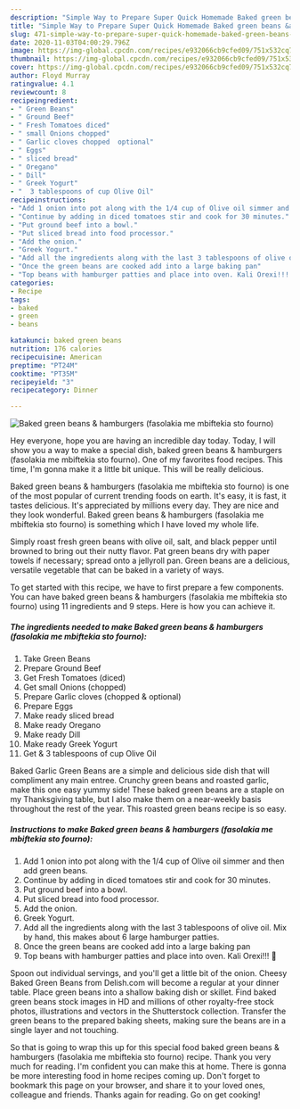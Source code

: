 ```yaml
---
description: "Simple Way to Prepare Super Quick Homemade Baked green beans &amp;amp; hamburgers (fasolakia me mbiftekia sto fourno)"
title: "Simple Way to Prepare Super Quick Homemade Baked green beans &amp;amp; hamburgers (fasolakia me mbiftekia sto fourno)"
slug: 471-simple-way-to-prepare-super-quick-homemade-baked-green-beans-and-amp-hamburgers-fasolakia-me-mbiftekia-sto-fourno
date: 2020-11-03T04:00:29.796Z
image: https://img-global.cpcdn.com/recipes/e932066cb9cfed09/751x532cq70/baked-green-beans-hamburgers-fasolakia-me-mbiftekia-sto-fourno-recipe-main-photo.jpg
thumbnail: https://img-global.cpcdn.com/recipes/e932066cb9cfed09/751x532cq70/baked-green-beans-hamburgers-fasolakia-me-mbiftekia-sto-fourno-recipe-main-photo.jpg
cover: https://img-global.cpcdn.com/recipes/e932066cb9cfed09/751x532cq70/baked-green-beans-hamburgers-fasolakia-me-mbiftekia-sto-fourno-recipe-main-photo.jpg
author: Floyd Murray
ratingvalue: 4.1
reviewcount: 8
recipeingredient:
- " Green Beans"
- " Ground Beef"
- " Fresh Tomatoes diced"
- " small Onions chopped"
- " Garlic cloves chopped  optional"
- " Eggs"
- " sliced bread"
- " Oregano"
- " Dill"
- " Greek Yogurt"
- "  3 tablespoons of cup Olive Oil"
recipeinstructions:
- "Add 1 onion into pot along with the 1/4 cup of Olive oil simmer and then add green beans."
- "Continue by adding in diced tomatoes stir and cook for 30 minutes."
- "Put ground beef into a bowl."
- "Put sliced bread into food processor."
- "Add the onion."
- "Greek Yogurt."
- "Add all the ingredients along with the last 3 tablespoons of olive oil. Mix by hand, this makes about 6 large hamburger patties."
- "Once the green beans are cooked add into a large baking pan"
- "Top beans with hamburger patties and place into oven. Kali Orexi!!! 🙂"
categories:
- Recipe
tags:
- baked
- green
- beans

katakunci: baked green beans 
nutrition: 176 calories
recipecuisine: American
preptime: "PT24M"
cooktime: "PT35M"
recipeyield: "3"
recipecategory: Dinner

---
```



![Baked green beans &amp; hamburgers (fasolakia me mbiftekia sto fourno)](https://img-global.cpcdn.com/recipes/e932066cb9cfed09/751x532cq70/baked-green-beans-hamburgers-fasolakia-me-mbiftekia-sto-fourno-recipe-main-photo.jpg)

Hey everyone, hope you are having an incredible day today. Today, I will show you a way to make a special dish, baked green beans &amp; hamburgers (fasolakia me mbiftekia sto fourno). One of my favorites food recipes. This time, I'm gonna make it a little bit unique. This will be really delicious.

Baked green beans &amp; hamburgers (fasolakia me mbiftekia sto fourno) is one of the most popular of current trending foods on earth. It's easy, it is fast, it tastes delicious. It's appreciated by millions every day. They are nice and they look wonderful. Baked green beans &amp; hamburgers (fasolakia me mbiftekia sto fourno) is something which I have loved my whole life.

Simply roast fresh green beans with olive oil, salt, and black pepper until browned to bring out their nutty flavor. Pat green beans dry with paper towels if necessary; spread onto a jellyroll pan. Green beans are a delicious, versatile vegetable that can be baked in a variety of ways.


To get started with this recipe, we have to first prepare a few components. You can have baked green beans &amp; hamburgers (fasolakia me mbiftekia sto fourno) using 11 ingredients and 9 steps. Here is how you can achieve it.

<!--inarticleads1-->

##### The ingredients needed to make Baked green beans &amp; hamburgers (fasolakia me mbiftekia sto fourno):

1. Take  Green Beans
1. Prepare  Ground Beef
1. Get  Fresh Tomatoes (diced)
1. Get  small Onions (chopped)
1. Prepare  Garlic cloves (chopped &amp; optional)
1. Prepare  Eggs
1. Make ready  sliced bread
1. Make ready  Oregano
1. Make ready  Dill
1. Make ready  Greek Yogurt
1. Get  &amp; 3 tablespoons of cup Olive Oil


Baked Garlic Green Beans are a simple and delicious side dish that will compliment any main entree. Crunchy green beans and roasted garlic, make this one easy yummy side! These baked green beans are a staple on my Thanksgiving table, but I also make them on a near-weekly basis throughout the rest of the year. This roasted green beans recipe is so easy. 

<!--inarticleads2-->

##### Instructions to make Baked green beans &amp; hamburgers (fasolakia me mbiftekia sto fourno):

1. Add 1 onion into pot along with the 1/4 cup of Olive oil simmer and then add green beans.
1. Continue by adding in diced tomatoes stir and cook for 30 minutes.
1. Put ground beef into a bowl.
1. Put sliced bread into food processor.
1. Add the onion.
1. Greek Yogurt.
1. Add all the ingredients along with the last 3 tablespoons of olive oil. Mix by hand, this makes about 6 large hamburger patties.
1. Once the green beans are cooked add into a large baking pan
1. Top beans with hamburger patties and place into oven. Kali Orexi!!! 🙂


Spoon out individual servings, and you&#39;ll get a little bit of the onion. Cheesy Baked Green Beans from Delish.com will become a regular at your dinner table. Place green beans into a shallow baking dish or skillet. Find baked green beans stock images in HD and millions of other royalty-free stock photos, illustrations and vectors in the Shutterstock collection. Transfer the green beans to the prepared baking sheets, making sure the beans are in a single layer and not touching. 

So that is going to wrap this up for this special food baked green beans &amp; hamburgers (fasolakia me mbiftekia sto fourno) recipe. Thank you very much for reading. I'm confident you can make this at home. There is gonna be more interesting food in home recipes coming up. Don't forget to bookmark this page on your browser, and share it to your loved ones, colleague and friends. Thanks again for reading. Go on get cooking!
